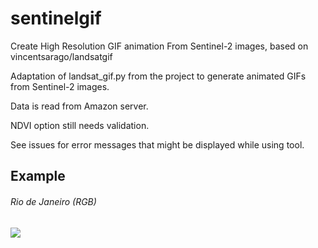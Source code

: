 # sentinelgif
Create High Resolution GIF animation From Sentinel-2 images, based on vincentsarago/landsatgif

Adaptation of landsat_gif.py from the project to generate animated GIFs from Sentinel-2 images.

Data is read from Amazon server.

NDVI option still needs validation.

See issues for error messages that might be displayed while using tool.

Example
-------

###### Rio de Janeiro (RGB)
![](/img/Rio_de_Janeiro.gif)
 